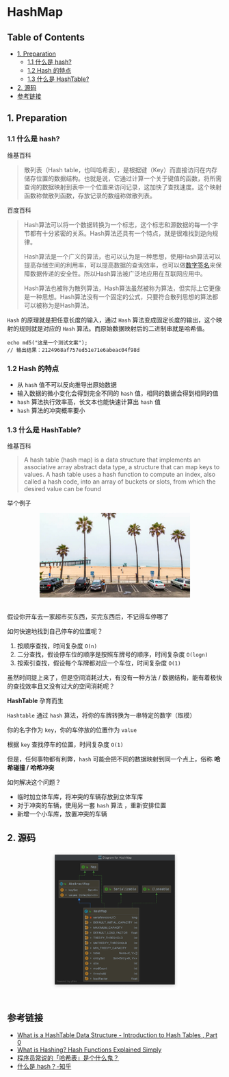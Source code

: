 # HashMap 

Table of Contents
-----------------

* [1. Preparation](#1-preparation)
   * [1.1 什么是 hash?](#11-什么是-hash)
   * [1.2 Hash 的特点](#12-hash-的特点)
   * [1.3 什么是 HashTable?](#13-什么是-hashtable)
* [2. 源码](#2-源码)
* [参考链接](#参考链接)




## 1. Preparation

### 1.1 什么是 hash?

维基百科

> 散列表（Hash table，也叫哈希表），是根据键（Key）而直接访问在内存储存位置的数据结构。也就是说，它通过计算一个关于键值的函数，将所需查询的数据映射到表中一个位置来访问记录，这加快了查找速度。这个映射函数称做散列函数，存放记录的数组称做散列表。

百度百科

> Hash算法可以将一个数据转换为一个标志，这个标志和源数据的每一个字节都有十分紧密的关系。Hash算法还具有一个特点，就是很难找到逆向规律。
>
> Hash算法是一个广义的算法，也可以认为是一种思想，使用Hash算法可以提高存储空间的利用率，可以提高数据的查询效率，也可以做[数字签名](https://baike.baidu.com/item/数字签名/212550)来保障数据传递的安全性。所以Hash算法被广泛地应用在互联网应用中。
>
> Hash算法也被称为散列算法，Hash算法虽然被称为算法，但实际上它更像是一种思想。Hash算法没有一个固定的公式，只要符合散列思想的算法都可以被称为是Hash算法。 



`Hash` 的原理就是把任意长度的输入，通过 `Hash` 算法变成固定长度的输出，这个映射的规则就是对应的 `Hash` 算法。而原始数据映射后的二进制串就是哈希值。

```shell
echo md5("这是一个测试文案");
// 输出结果：2124968af757ed51e71e6abeac04f98d
```



### 1.2 Hash 的特点

- 从 `hash` 值不可以反向推导出原始数据
- 输入数据的微小变化会得到完全不同的 `hash` 值，相同的数据会得到相同的值
- `hash` 算法执行效率高，长文本也能快速计算出 `hash` 值
- `hash` 算法的冲突概率要小



### 1.3 什么是 HashTable?

维基百科

> A hash table (hash map) is a data structure that implements an associative array abstract data type, a structure that can map keys to values. A hash table uses a hash function to compute an index, also called a hash code, into an array of buckets or slots, from which the desired value can be found

举个例子





<div align="center"> <img src="pl.jpg" width="70%"/> </div><br>

假设你开车去一家超市买东西，买完东西后，不记得车停哪了

如何快速地找到自己停车的位置呢？

1.  按顺序查找，时间复杂度 `O(n)`
2. 二分查找，假设停车位的顺序是按照车牌号的顺序，时间复杂度 `O(logn)`
3. 按索引查找，假设每个车牌都对应一个车位，时间复杂度 `O(1)`



虽然时间提上来了，但是空间消耗过大，有没有一种方法 / 数据结构，能有着极快的查找效率且又没有过大的空间消耗呢？



**HashTable** 孕育而生



`Hashtable` 通过 `hash` 算法，将你的车牌转换为一串特定的数字（取模）

你的名字作为 `key`，你的车停放的位置作为 `value`

根据 `key` 查找停车的位置，时间复杂度 `O(1)`



但是，任何事物都有利弊，`hash` 可能会把不同的数据映射到同一个点上，俗称 **哈希碰撞 / 哈希冲突**



如何解决这个问题？

- 临时加立体车库，将冲突的车辆存放到立体车库
- 对于冲突的车辆，使用另一套 `hash` 算法 ，重新安排位置
- 新增一个小车库，放置冲突的车辆






## 2. 源码

<div align="center"> <img src="image-20200902181253766.png" width="60%"/> </div><br>






































## 参考链接

- [What is a HashTable Data Structure - Introduction to Hash Tables , Part 0](https://www.youtube.com/watch?v=MfhjkfocRR0)
-  [What is Hashing? Hash Functions Explained Simply](https://www.youtube.com/watch?v=2BldESGZKB8)
-  [程序员常说的「哈希表」是个什么鬼？](http://www.woshipm.com/pmd/805326.html)
-  [什么是 hash？-知乎](https://www.zhihu.com/question/26762707)

